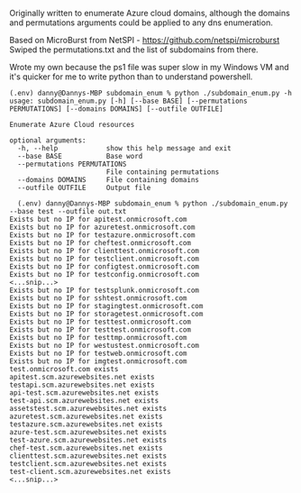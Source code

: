 Originally written to enumerate Azure cloud domains, although the domains and permutations arguments could be applied to any dns enumeration.

Based on MicroBurst from NetSPI - https://github.com/netspi/microburst Swiped the permutations.txt and the list of subdomains from there.

Wrote my own because the ps1 file was super slow in my Windows VM and it's quicker for me to write python than to understand powershell.

```
(.env) danny@Dannys-MBP subdomain_enum % python ./subdomain_enum.py -h
usage: subdomain_enum.py [-h] [--base BASE] [--permutations PERMUTATIONS] [--domains DOMAINS] [--outfile OUTFILE]

Enumerate Azure Cloud resources

optional arguments:
  -h, --help            show this help message and exit
  --base BASE           Base word
  --permutations PERMUTATIONS
                        File containing permutations
  --domains DOMAINS     File containing domains
  --outfile OUTFILE     Output file

  (.env) danny@Dannys-MBP subdomain_enum % python ./subdomain_enum.py --base test --outfile out.txt
Exists but no IP for apitest.onmicrosoft.com
Exists but no IP for azuretest.onmicrosoft.com
Exists but no IP for testazure.onmicrosoft.com
Exists but no IP for cheftest.onmicrosoft.com
Exists but no IP for clienttest.onmicrosoft.com
Exists but no IP for testclient.onmicrosoft.com
Exists but no IP for configtest.onmicrosoft.com
Exists but no IP for testconfig.onmicrosoft.com
<...snip...>
Exists but no IP for testsplunk.onmicrosoft.com
Exists but no IP for sshtest.onmicrosoft.com
Exists but no IP for stagingtest.onmicrosoft.com
Exists but no IP for storagetest.onmicrosoft.com
Exists but no IP for testtest.onmicrosoft.com
Exists but no IP for testtest.onmicrosoft.com
Exists but no IP for testtmp.onmicrosoft.com
Exists but no IP for westustest.onmicrosoft.com
Exists but no IP for testweb.onmicrosoft.com
Exists but no IP for imgtest.onmicrosoft.com
test.onmicrosoft.com exists
apitest.scm.azurewebsites.net exists
testapi.scm.azurewebsites.net exists
api-test.scm.azurewebsites.net exists
test-api.scm.azurewebsites.net exists
assetstest.scm.azurewebsites.net exists
azuretest.scm.azurewebsites.net exists
testazure.scm.azurewebsites.net exists
azure-test.scm.azurewebsites.net exists
test-azure.scm.azurewebsites.net exists
chef-test.scm.azurewebsites.net exists
clienttest.scm.azurewebsites.net exists
testclient.scm.azurewebsites.net exists
test-client.scm.azurewebsites.net exists
<...snip...>
  ```
